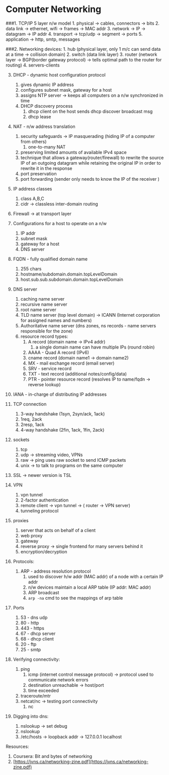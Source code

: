 # Computer Networking

###1. TCP/IP 5 layer n/w model
    1. physical → cables, connectors → bits
    2. data link → ethernet, wifi → frames → MAC addr
    3. network → IP → datagram → IP addr
    4. transport → tcp/udp → segment → ports
    5. application → http, smtp, messages
    
###2. Networking devices:
    1. hub (physical layer, only 1 m/c can send data at a time → collision domain)
    2. switch (data link layer)
    3. router (network layer → BGP(border gateway protocol) → tells optimal path to the router for routing)
    4. servers-clients
    
3. DHCP - dynamic host configuration protocol
    1. gives dynamic IP address
    2. configures subnet mask, gateway for a host
    3. assigns NTP server → keeps all computers on a n/w synchronized in time
    4. DHCP discovery process
        1. dhcp client on the host sends dhcp discover broadcast msg
        2. dhcp lease
        
4. NAT - n/w address translation
    1. security safeguards → IP masquerading (hiding IP of a computer from others)
        1. one-to-many NAT
    2. preserving limited amounts of available IPv4 space
    3. technique that allows a gateway(router/firewall) to rewrite the source IP of an outgoing datagram while retaining the original IP in order to rewrite it in the response
    4. port preservation 
    5. port forwarding (sender only needs to know the IP of the receiver )
    
5. IP address classes
    1. class A,B,C
    2. cidr → classless inter-domain routing
    
6. Firewall → at transport layer

7. Configurations for a host to operate on a n/w
    1. IP addr
    2. subnet mask
    3. gateway for a host
    4. DNS server
    
8. FQDN - fully qualified domain name
    1. 255 chars
    2. hostname/subdomain.domain.topLevelDomain 
    3. host.sub.sub.subdomain.domain.topLevelDomain 
    
9. DNS server
    1. caching name server
    2. recursive name server
    3. root name server
    4. TLD name server (top level domain) → ICANN (Internet corporation for assigned names and numbers)
    5. Authoritative name server (dns zones, ns records - name servers responsible for the zone)
    6. resource record types:
        1. A record (domain name → IPv4 addr)
            1. a single domain name can have multiple IPs (round robin)
        2. AAAA - Quad A record (IPv6)
        3. cname record (domain name1 → domain name2)
        4. MX - mail exchange record (email server)
        5. SRV - service record
        6. TXT - text record (additional notes/config/data)
        7. PTR - pointer resource record (resolves IP to name/fqdn → reverse lookup)
        
10. IANA - in-charge of distributing IP addresses

11. TCP connection
    1. 3-way handshake (1syn, 2syn/ack, 1ack)
    2. 1req, 2ack
    3. 2resp, 1ack
    4. 4-way handshake (2fin, 1ack, 1fin, 2ack)
    
12. sockets
    1. tcp
    2. udp → streaming video, VPNs
    3. raw → ping uses raw socket to send ICMP packets
    4. unix → to talk to programs on the same computer
    
13. SSL → newer version is TSL

14. VPN
    1. vpn tunnel
    2. 2-factor authentication
    3. remote client → vpn tunnel → ( router → VPN server) 
    4. tunneling protocol
    
15. proxies
    1. server that acts on behalf of a client
    2. web proxy
    3. gateway
    4. reverse proxy → single frontend for many servers behind it
    5. encryption/decryption
    
16. Protocols:
    1. ARP - address resolution protocol
        1. used to discover h/w addr (MAC addr) of a node with a certain IP addr
        2. n/w devices maintain a local ARP table (IP addr: MAC addr)
        3. ARP broadcast
        4. `arp -na` cmd to see the mappings of arp table
        
17. Ports
    1. 53 - dns udp
    2. 80 - http
    3. 443 - https
    4. 67 - dhcp server
    5. 68 - dhcp client
    6. 20 - ftp
    7. 25 - smtp
    
18. Verifying connectivity:
    1. ping 
        1. icmp (internet control message protocol) → protocol used to communicate network errors
        2. destination unreachable → host/port
        3. time exceeded
    2. traceroute/mtr
    3. netcat/nc → testing port connectivity
        1. nc <host> <port>
    
19. Digging into dns:
    1. nslookup → set debug
    2. nslookup <domain>
    3. /etc/hosts → loopback addr → 127.0.0.1  localhost 

Resources:

1. Coursera: Bit and bytes of networking
2. [https://jvns.ca/networking-zine.pdf](https://jvns.ca/networking-zine.pdf)

